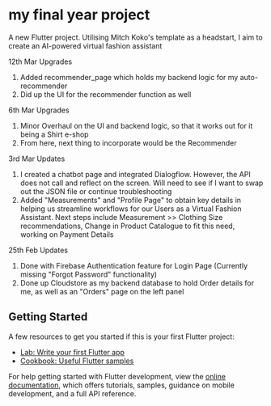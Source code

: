 # my final year project

A new Flutter project. Utilising Mitch Koko's template as a headstart, I aim to create an AI-powered virtual fashion assistant 

12th Mar Upgrades
1. Added recommender_page which holds my backend logic for my auto-recommender
2. Did up the UI for the recommender function as well

6th Mar Upgrades
1. Minor Overhaul on the UI and backend logic, so that it works out for it being a Shirt e-shop
2. From here, next thing to incorporate would be the Recommender 

3rd Mar Updates
1. I created a chatbot page and integrated Dialogflow. However, the API does not call and reflect on the screen. Will need to see 
if I want to swap out the JSON file or continue troubleshooting
2. Added "Measurements" and "Profile Page" to obtain key details in helping us streamline workflows for our Users as a Virtual Fashion Assistant.
Next steps include Measurement >> Clothing Size recommendations, Change in Product Catalogue to fit this need, working on Payment Details 

25th Feb Updates
1. Done with Firebase Authentication feature for Login Page (Currently missing "Forgot Password" functionality)
2. Done up Cloudstore as my backend database to hold Order details for me, as well as an "Orders" page on the left panel 

## Getting Started
A few resources to get you started if this is your first Flutter project:

- [Lab: Write your first Flutter app](https://docs.flutter.dev/get-started/codelab)
- [Cookbook: Useful Flutter samples](https://docs.flutter.dev/cookbook)

For help getting started with Flutter development, view the
[online documentation](https://docs.flutter.dev/), which offers tutorials,
samples, guidance on mobile development, and a full API reference.
